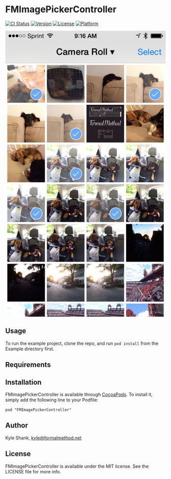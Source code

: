 # FMImagePickerController

[![CI Status](http://img.shields.io/travis/formal-method/FMImagePickerController.svg?style=flat)](https://travis-ci.org/formal-method/FMImagePickerController)
[![Version](https://img.shields.io/cocoapods/v/FMImagePickerController.svg?style=flat)](http://cocoadocs.org/docsets/FMImagePickerController)
[![License](https://img.shields.io/cocoapods/l/FMImagePickerController.svg?style=flat)](http://cocoadocs.org/docsets/FMImagePickerController)
[![Platform](https://img.shields.io/cocoapods/p/FMImagePickerController.svg?style=flat)](http://cocoadocs.org/docsets/FMImagePickerController)

![FMImagePickerController Picker Selection](screenshot1.jpg)

## Usage

To run the example project, clone the repo, and run `pod install` from the Example directory first.

## Requirements

## Installation

FMImagePickerController is available through [CocoaPods](http://cocoapods.org). To install
it, simply add the following line to your Podfile:

    pod "FMImagePickerController"

## Author

Kyle Shank, kyle@formalmethod.net

## License

FMImagePickerController is available under the MIT license. See the LICENSE file for more info.

